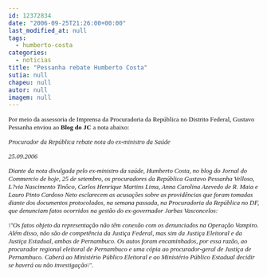 ```yaml
---
id: 12372834
date: "2006-09-25T21:26:00+00:00"
last_modified_at: null
tags:
  - humberto-costa
categories:
  - noticias
title: "Pessanha rebate Humberto Costa"
sutia: null
chapeu: null
autor: null
imagem: null
---
```

<p><FONT size=2><FONT face=Verdana size=2></p>
<p><P>Por meio da assessoria de Imprensa da Procuradoria da República no Distrito Federal, Gustavo Pessanha enviou ao <STRONG>Blog do JC</STRONG>&nbsp;a nota abaixo:&nbsp;</P></p>
<p><P><EM>Procurador da República rebate nota do ex-ministro da Saúde</EM></P></FONT></p>
<p><P><EM><FONT face=Verdana>25.09.2006 </FONT></EM></P></p>
<p><P><FONT face=Verdana><EM>Diante da nota divulgada pelo ex-ministro da saúde, Humberto Costa, no blog do Jornal do Commercio de hoje, 25 de setembro, os procuradores da República Gustavo Pessanha Velloso, L?via Nascimento Tinôco, Carlos Henrique Martins Lima, Anna Carolina Azevedo de R. Maia e Lauro Pinto Cardoso Neto esclarecem as acusações sobre as providências que foram tomadas diante dos documentos protocolados, na semana passada, na Procuradoria da República no DF, que denunciam fatos ocorridos na gestão do ex-governador Jarbas Vasconcelos: </EM></FONT></P></p>
<p><P><FONT face=Verdana><EM>\"Os fatos objeto da representação não têm conexão com os denunciados na Operação Vampiro. Além disso, não são de competência da Justiça Federal, mas sim da Justiça Eleitoral e da Justiça Estadual, ambas de Pernambuco. Os autos foram encaminhados, por essa razão, ao procurador regional eleitoral de Pernambuco e uma cópia ao procurador-geral de Justiça de Pernambuco. Caberá ao Ministério Público Eleitoral e ao Ministério Público Estadual decidir se haverá ou não investigação\". </EM></FONT></P></FONT> </p>
